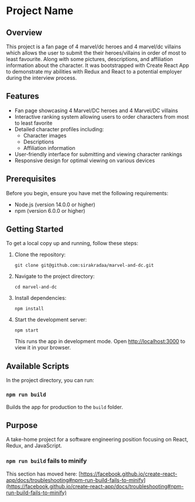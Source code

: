 # Project Name

## Overview

This project is a fan page of 4 marvel/dc heroes and 4 marvel/dc villains which allows the user to submit the their heroes/villains in order of most to least favourite. Along with some pictures, descriptions, and affiliation information about the character. It was bootstrapped with Create React App to demonstrate my abilities with Redux and React to a potential employer during the interview process.

## Features

- Fan page showcasing 4 Marvel/DC heroes and 4 Marvel/DC villains
- Interactive ranking system allowing users to order characters from most to least favorite
- Detailed character profiles including:
  - Character images
  - Descriptions
  - Affiliation information
- User-friendly interface for submitting and viewing character rankings
- Responsive design for optimal viewing on various devices

## Prerequisites

Before you begin, ensure you have met the following requirements:

- Node.js (version 14.0.0 or higher)
- npm (version 6.0.0 or higher)

## Getting Started

To get a local copy up and running, follow these steps:

1. Clone the repository:
   ```
   git clone git@github.com:sirakradaa/marvel-and-dc.git
   ```
2. Navigate to the project directory:
   ```
   cd marvel-and-dc
   ```
3. Install dependencies:
   ```
   npm install
   ```
4. Start the development server:
   ```
   npm start
   ```
   This runs the app in development mode. Open [http://localhost:3000](http://localhost:3000) to view it in your browser.

## Available Scripts

In the project directory, you can run:

### `npm run build`

Builds the app for production to the `build` folder.

## Purpose

A take-home project for a software engineering position focusing on React, Redux, and JavaScript.

### `npm run build` fails to minify

This section has moved here: [https://facebook.github.io/create-react-app/docs/troubleshooting#npm-run-build-fails-to-minify](https://facebook.github.io/create-react-app/docs/troubleshooting#npm-run-build-fails-to-minify)
